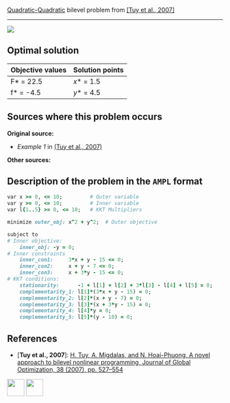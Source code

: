 [Quadratic-Quadratic](/BASBLib/QP-QP-problems) bilevel problem from [\[Tuy et al., 2007\]][Tuy et al., 2007]

---

![](/BASBLib/images/tmh_2007_01_eq.jpg)

## Optimal solution

Objective values   | Solution points         |
------------------ | ----------------------- |
F* = 22.5          | _x_* = 1.5              |
f* = -4.5          | _y_* = 4.5              |

## Sources where this problem occurs

__Original source:__

 - _Example 1_ in [(Tuy et al., 2007)][Tuy et al., 2007]

__Other sources:__

## Description of the problem in the `AMPL` format

```ruby
var x >= 0, <= 10;         # Outer variable
var y >= 0, <= 10;         # Inner variable
var l{1..5} >= 0, <= 10;   # KKT Multipliers

minimize outer_obj: x^2 + y^2;  # Outer objective

subject to
# Inner objective:
    inner_obj: -y = 0;
# Inner constraints
    inner_con1:     3*x + y - 15 <= 0;
    inner_con2:     x + y - 7 <= 0;
    inner_con3:     x + 3*y - 15 <= 0;
# KKT conditions:
    stationarity:      -1 + l[1] + l[2] + 3*l[3] - l[4] + l[5] = 0;
    complementarity_1: l[1]*(3*x + y - 15) = 0;
    complementarity_2: l[2]*(x + y - 7) = 0;
    complementarity_3: l[3]*(x + 3*y - 15) = 0;
    complementarity_4: l[4]*y = 0;
    complementarity_5: l[5]*(y - 10) = 0;
```

##  References

- [**Tuy et al., 2007**]: [H. Tuy, A. Migdalas, and N. Hoai-Phuong, A novel approach to bilevel nonlinear programming, Journal of Global Optimization, 38 (2007), pp. 527–554](https://doi.org/10.1007/s10898-006-9093-1)

[<img src="http://www.interupgrade.com/images/pfeil-backbutton.png" width="40" height="40">](/BASBLib/QP-QP-problems "Back to summary of QP-QP bilevel problems")
[<img src="https://cdn1.iconfinder.com/data/icons/MetroStation-PNG/128/MB__home.png" width="40" height="40">](/BASBLib/index "Back to homepage")

[Tuy et al., 2007]: https://doi.org/10.1007/s10898-006-9093-1

